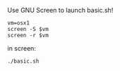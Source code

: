 Use GNU Screen to launch basic.sh!

```
vm=osx1
screen -S $vm
screen -r $vm
```

in screen:
```
./basic.sh
```
